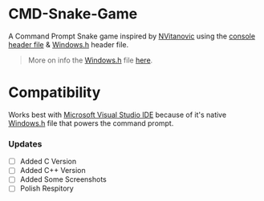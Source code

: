 # CMD-Snake-Game
A Command Prompt Snake game inspired by [NVitanovic](https://www.youtube.com/user/NVitanovic) using the [console header file](https://github.com/DannyAvramov/CMD-Console-Tool) & [Windows.h](https://msdn.microsoft.com/en-us/library/windows/desktop/aa383745(v=vs.85).aspx) header file.
> More on info the [Windows.h](https://msdn.microsoft.com/en-us/library/windows/desktop/aa383745(v=vs.85).aspx) file [here](https://en.wikipedia.org/wiki/Windows.h).
# Compatibility
Works best with [Microsoft Visual Studio IDE](https://www.visualstudio.com/downloads) because of it's native [Windows.h](https://msdn.microsoft.com/en-us/library/windows/desktop/aa383745(v=vs.85).aspx) file that powers the command prompt.

### Updates
- [ ] Added C Version 
- [ ] Added C++ Version
- [ ] Added Some Screenshots
- [ ] Polish Respitory
